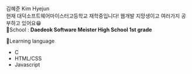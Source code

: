 김혜준 Kim Hyejun  
현재 대덕소프트웨어마이스터고등학교 재학중입니다! 웹개발 지망생이고 여러가지 공부하고 있어요😁  
🏫School : **Daedeok Software Meister High School 1st grade**  

💬Learning language  
- C
- HTML/CSS
- Javascript
